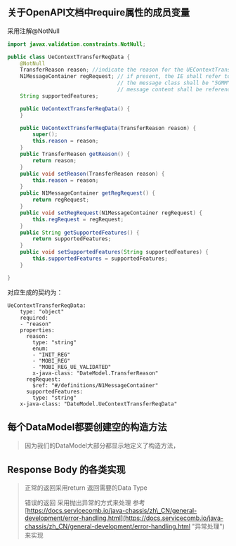 ## 关于OpenAPI文档中require属性的成员变量

采用注解@NotNull

```java
import javax.validation.constraints.NotNull;

public class UeContextTransferReqData {
    @NotNull
    TransferReason reason; //indicate the reason for the UEContextTransfer service request "INIT_REG","MOBI_REG","MOBI_REG_UE_VALIDATED"
    N1MessageContainer regRequest; // if present, the IE shall refer to the registration request message which triggers the UE Context Transfer.
                                   // the message class shall be "5GMM" and
                                   // message content shall be reference to N1 Message Content binary data
    String supportedFeatures;

    public UeContextTransferReqData() {
    }

    public UeContextTransferReqData(TransferReason reason) {
        super();
        this.reason = reason;
    }
    public TransferReason getReason() {
        return reason;
    }
    public void setReason(TransferReason reason) {
        this.reason = reason;
    }
    public N1MessageContainer getRegRequest() {
        return regRequest;
    }
    public void setRegRequest(N1MessageContainer regRequest) {
        this.regRequest = regRequest;
    }
    public String getSupportedFeatures() {
        return supportedFeatures;
    }
    public void setSupportedFeatures(String supportedFeatures) {
        this.supportedFeatures = supportedFeatures;
    }

}
```

对应生成的契约为：

```OpenAPI
UeContextTransferReqData:
    type: "object"
    required:
    - "reason"
    properties:
      reason:
        type: "string"
        enum:
        - "INIT_REG"
        - "MOBI_REG"
        - "MOBI_REG_UE_VALIDATED"
        x-java-class: "DateModel.TransferReason"
      regRequest:
        $ref: "#/definitions/N1MessageContainer"
      supportedFeatures:
        type: "string"
    x-java-class: "DateModel.UeContextTransferReqData"
```

## 每个DataModel都要创建空的构造方法

> 因为我们的DataModel大部分都显示地定义了构造方法，

## Response  Body 的各类实现

> 正常的返回采用return 返回需要的Data Type
>
> 错误的返回 采用抛出异常的方式来处理 参考 [https://docs.servicecomb.io/java-chassis/zh\_CN/general-development/error-handling.html](https://docs.servicecomb.io/java-chassis/zh_CN/general-development/error-handling.html "异常处理") 来实现




